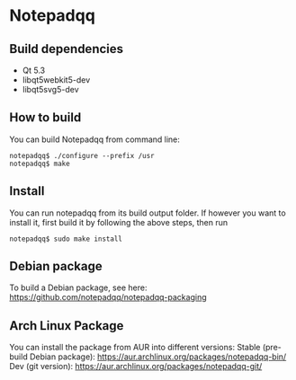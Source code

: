 Notepadqq
=========

Build dependencies
------------------
   * Qt 5.3
   * libqt5webkit5-dev
   * libqt5svg5-dev

How to build
------------
You can build Notepadqq from command line:

    notepadqq$ ./configure --prefix /usr
    notepadqq$ make
    
Install
-------
You can run notepadqq from its build output folder. If however you want to install it, first build it
by following the above steps, then run

    notepadqq$ sudo make install

Debian package
--------------
To build a Debian package, see here: https://github.com/notepadqq/notepadqq-packaging

Arch Linux Package
--------------
You can install the package from AUR into different versions:
   Stable (pre-build Debian package): https://aur.archlinux.org/packages/notepadqq-bin/
   Dev (git version): https://aur.archlinux.org/packages/notepadqq-git/

